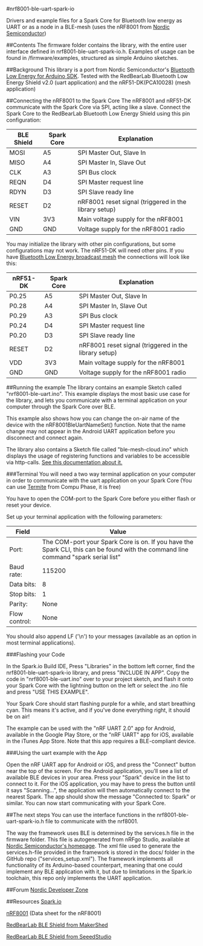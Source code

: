 #nrf8001-ble-uart-spark-io

Drivers and example files for a Spark Core for Bluetooth low energy as UART or as a node in a BLE-mesh
(uses the nRF8001 from [Nordic Semiconductor](https://www.nordicsemi.com/ "Go to Nordic Semiconductor's homepage"))

##Contents
The firmware folder contains the library, with the entire user interface defined in nrf8001-ble-uart-spark-io.h.
Examples of usage can be found in /firmware/examples, structured as simple Arduino sketches.

##Background
This library is a port from Nordic Semiconductor's [Bluetooth Low Energy for Arduino SDK](https://github.com/NordicSemiconductor/ble-sdk-arduino "Go to BLE for Arduino GitHub repository").
Tested with the RedBearLab Bluetooth Low Energy Shield v2.0 (uart application) and the nRF51-DK(PCA10028) (mesh application)

##Connecting the nRF8001 to the Spark Core
The nRF8001 and nRF51-DK communicate with the Spark Core via SPI, acting like a slave.
Connect the Spark Core to the RedBearLab Bluetooth Low Energy Shield using this pin configuration:

| BLE Shield		| Spark Core	|	Explanation |
| --------- | ----------- | ----------- |
| MOSI 			| A5					| SPI Master Out, Slave In |
| MISO			| A4					| SPI Master In, Slave Out |
| CLK				| A3 					| SPI Bus clock |
| REQN			| D4					| SPI Master request line |
| RDYN			| D3					| SPI Slave ready line |
| RESET			| D2					| nRF8001 reset signal (triggered in the library setup) |
| VIN				| 3V3					| Main voltage supply for the nRF8001 |
| GND				| GND					| Voltage supply for the nRF8001 radio |

You may initialize the library with other pin configurations, but some configurations may not work.
The nRF51-DK will need other pins.
If you have [Bluetooth Low Energy broadcast mesh](https://github.com/NordicPlayground/nRF51-ble-bcast-mesh "Go to BLE broadcast mesh repository")
the connections will look like this:

| nRF51-DK		| Spark Core	|	Explanation |
| --------- | ----------- | ----------- |
| P0.25 			| A5					| SPI Master Out, Slave In |
| P0.28			| A4					| SPI Master In, Slave Out |
| P0.29				| A3 					| SPI Bus clock |
| P0.24			| D4					| SPI Master request line |
| P0.20			| D3					| SPI Slave ready line |
| RESET			| D2					| nRF8001 reset signal (triggered in the library setup) |
| VDD				| 3V3					| Main voltage supply for the nRF8001 |
| GND				| GND					| Voltage supply for the nRF8001 radio |

##Running the example
The library contains an example Sketch called "nrf8001-ble-uart.ino". This example displays the most basic use case for the library, and lets you communicate with a terminal application on your computer through the Spark Core over BLE.

This example also shows how you can change the on-air name of the device with the nRF8001BleUartNameSet() function. Note that the name change may not appear in the Android UART application before you disconnect and connect again.

The library also contains a Sketch file called "ble-mesh-cloud.ino" which displays the usage of  registering functions and variables to be accessible via http-calls.
[See this documentation about it.](https://devzone.nordicsemi.com/blogs/672/accessing-the-ble-mesh-via-the-sparkio-cloud "Go to devzone blog")

###Terminal
You will need a two way terminal application on your computer in order to communicate with the uart application on your Spark Core (You can use [Termite](http://www.compuphase.com/software_termite.htm "Go to the Termite project home page") from Compu Phase, it is free)

You have to open the COM-port to the Spark Core before you either flash or reset your device.

Set up your terminal application with the following parameters:

| Field | Value |
|-------|-------|
| Port: | The COM-port your Spark Core is on. If you have the Spark CLI, this can be found with the command line command "spark serial list" |
| Baud rate: | 115200 |
| Data bits: | 8 |
| Stop bits: | 1 |
| Parity:    | None |
| Flow control: | None |

You should also append LF ('\n') to your messages (available as an option in most terminal applications).

###Flashing your Code

In the Spark.io Build IDE, Press "Libraries" in the bottom left corner, find the nrf8001-ble-uart-spark-io library, and press "INCLUDE IN APP".
Copy the code in "nrf8001-ble-uart.ino" over to your project sketch, and flash it onto your Spark Core with the lightning button on the left
or select the .ino file and press "USE THIS EXAMPLE".

Your Spark Core should start flashing purple for a while, and start breathing cyan. This means it's active, and if you've done everything right, it should be on air!

The example can be used with the "nRF UART 2.0" app for Android, available in the Google Play Store, or the "nRF UART" app for iOS, available in the iTunes App Store. Note that this app requires a BLE-compliant device. 

###Using the uart example with the App

Open the nRF UART app for Android or iOS, and press the "Connect" button near the top of the screen. For the Android application, you'll see a list of available BLE devices in your area. Press your "Spark" device in the list to connect to it. For the iOS application, you may have to press the button until it says "Scanning...", the application will then automatically connect to the nearest Spark. The app should show the message "Connected to: Spark" or similar. You can now start communicating with your Spark Core.

##The next steps
You can use the interface functions in the nrf8001-ble-uart-spark-io.h file to communicate with the nrf8001.

The way the framework uses BLE is determined by the services.h file in the firmware folder. This file is autogenerated from nRFgo Studio, available at [Nordic Semiconductor's homepage](http://nordicsemi.com). The xml file used to generate the services.h-file provided in the framework is stored in the docs/ folder in the GitHub repo ("services_setup.xml"). The framework implements all functionality of its Arduino-based counterpart, meaning that one could implement any BLE application with it, but due to limitations in the Spark.io toolchain, this repo only implements the UART application. 

##Forum
[Nordic Developer Zone](http://devzone.nordicsemi.com/ "Go to Nordic developer zone")

##Resources
[Spark.io](http://spark.io "Go to Spark.io homepage")  

[nRF8001](https://www.nordicsemi.com/eng/Products/Bluetooth-R-low-energy/nRF8001 "Go to product") (Data sheet for the nRF8001) 

[RedBearLab BLE Shield from MakerShed](http://www.makershed.com/Bluetooth_Low_Energy_BLE_Shield_for_Arduino_p/mkrbl1.htm "Go to product")  

[RedBearLab BLE Shield from SeeedStudio](http://www.seeedstudio.com/depot/bluetooth-40-low-energy-ble-shield-v20-p-1631.html "Go to product")  
